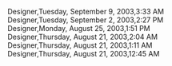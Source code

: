 ﻿Designer,Tuesday, September 9, 2003,3:33 AM  Designer,Tuesday, September 2, 2003,2:27 PM  Designer,Monday, August 25, 2003,1:51 PM  Designer,Thursday, August 21, 2003,2:04 AM  Designer,Thursday, August 21, 2003,1:11 AM  Designer,Thursday, August 21, 2003,12:45 AM